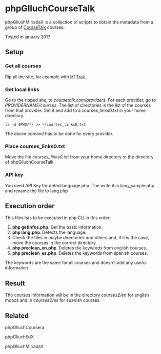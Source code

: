 # phpGlluchCourseTalk
 
 
phpGlluchMiriadaX is a collection of scripts to obtain 
the metadata from a group of 
[CourseTalk](https://www.coursetalk.com/) courses. 

Tested in january 2017
 
 ## Setup
 
 ### Get all courses
 
 Rip all the site, for example with [HTTrak](http://www.httrack.com/).
 
 ### Get local links
 
 Go to the ripped site, to *coursetalk.com/providers*. 
 For each provider, go to *PROVIDERNAME/courses*. 
 The list of directories is the list of the courses 
 from that provider. Get it and add to a courses_links0.txt 
 in your home directory.
    
    ls -d $PWD/*/ >> ~/courses_links0.txt
 
 The above comand has to be done for every provider.
 
 ### Place courses_links0.txt
 
 Move the file *courses_links0.txt* from your home directory 
 to the directory of phpGlluchCourseTalk.
 
 
 ### API key 
 You need API Key for detectlanguage.php. The write it in lang_sample.php and rename the file to lang.php
 
 
 ## Execution order
 
 This files has to be executed in php CLI in this order:
 
 1. **php getInfos.php**. Get the basic information.
 2. **php lang.php**. Detects the language.
 3. Check the files in maybe directories and others and,
  if it is the case, move the courses in the correct directory
 3. **php preclean_en.php**. Deletes the keywords from english courses.
 4. **php preclean_es.php**. Deletes the keywords from spanish courses.
 
 The keywords are the same for all
 courses and doesn't add any useful information
 
 ## Result
 The courses information will be in the directory *courses2/en* for english moocs and in *courses2/es* for spanish courses.
 
 ## Related
 
 phpGlluchCoursera
 
 phpGlluchEdX
 
 phpGlluchMiriadaX
